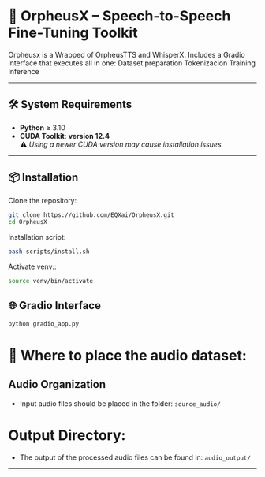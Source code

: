 # 🚀 OrpheusX – Speech-to-Speech Fine-Tuning Toolkit

Orpheusx is a Wrapped of OrpheusTTS and WhisperX.
Includes a Gradio interface that executes all in one: 
Dataset preparation
Tokenizacion
Training
Inference

---

## 🛠️ System Requirements

- **Python** ≥ 3.10    
- **CUDA Toolkit**: **version 12.4**  
  ⚠️ *Using a newer CUDA version may cause installation issues.*

---

## 📦 Installation

Clone the repository:

```bash
git clone https://github.com/EQXai/OrpheusX.git
cd OrpheusX
```

Installation script:

```bash
bash scripts/install.sh
```

Activate venv::

```bash
source venv/bin/activate
```


## 🌐 Gradio Interface


```bash
python gradio_app.py
```


# 📁 Where to place the audio dataset:

##  Audio Organization

- Input audio files should be placed in the folder: `source_audio/`

#  Output Directory:

- The output of the processed audio files can be found in: `audio_output/`
  
---
